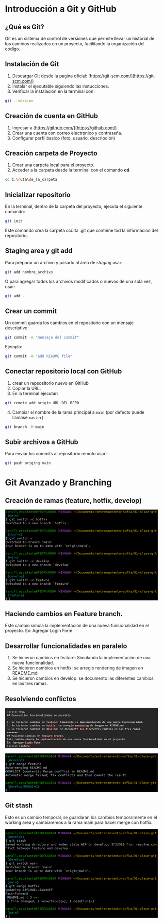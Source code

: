 # Introducción a Git y GitHub

## ¿Qué es Git?
Git es un sistema de control de versiones que permite llevar un historial de los cambios realizados en un proyecto, facilitando la organización del codigo.

## Instalación de Git
1. Descargar Git desde la pagina oficial: [https://git-scm.com/](https://git-scm.com/)
2. Instalar el ejecutable siguiendo las instucciones.
3. Verificar la instalación en la terminal con:
```bash
git --version
```
## Creación de cuenta en GitHub
1. Ingresar a [https://github.com/](https://github.com/)
2. Crear una cuenta con correo electrpnico y contraseña.
3. Configurar perfil basico (foto, usuario, descripción)

## Creación carpeta de Proyecto
1. Crear una carpeta local para el proyecto.
2. Acceder a la carpeta desde la terminal con el comando **cd**.
```bash
cd C:\ruta\de_la_carpeta
```

## Inicializar repositorio
En la terminal, dentro de la carpeta del proyecto, ejecuta el siguiente comando:
```bash
git init
```

Este comando crea la carpeta oculta .git que contiene tod la informacion del repositorio.

## Staging area y git add
Para preparar un archivo y pasarlo al área de *staging* usar:
```bash
git add nombre_archivo
```

O para agregar todos los archivos modificados o nuevos de una sola vez, usar:

```bash
git add .
```

## Crear un commit
Un commit guarda los cambios en el repositorio con un mensaje descriptivo:
```bash
git commit -m "mensaje del commit"
```
Ejemplo:
```bash
git commit -m "add README file"
```

## Conectar repositorio local con GitHub
1. crear un repsositorio nuevo en GitHub
2. Copiar la URL.
3. En la terminal ejecutar:
```bash
git remote add origin URL_DEL_REPO
```
4. Cambiar el nombre de la rama principal a `main` (por defecto puede llamase `master`):
```bash
git branch -M main
```

## Subir archivos a GitHub
Para enviar los commits al repositorio remoto usar:
```bash
git push origing main
```

# Git Avanzado y Branching

## Creación de ramas (feature, hotfix, develop)

![branches creation](https://github.com/Karoll-esc/01-clase-git/blob/main/assets/pic_create_branches.png)
## Haciendo cambios en Feature branch.
Este cambio simula la implementación de una nueva funcionalidad en el proyecto.
Ex: Agregar Login Form

## Desarrollar funcionalidades en paralelo

1. Se hicieron cambios en feature: Simulando la implementación de una nueva funcionalidad.
2. Se hicieron cambios en hotfix: se arreglo rendering de imagen en README.md
3. Se hicieron cambios en develop: se documento las diferentes cambios en las tres ramas.

## Resolviendo conflictos 
![editing conflict](https://github.com/Karoll-esc/01-clase-git/blob/main/assets/conflicts.png)

![conflicts features-develop](https://github.com/Karoll-esc/01-clase-git/blob/main/assets/conflicts_feature.png)


## Git stash
Esto es un cambio temporal, se guardaran los cambios temporalmente en el working area y cambiaremos a la rama main para hacer merge con hotfix.

![branches creation](https://github.com/Karoll-esc/01-clase-git/blob/main/assets/git_stash.png)


